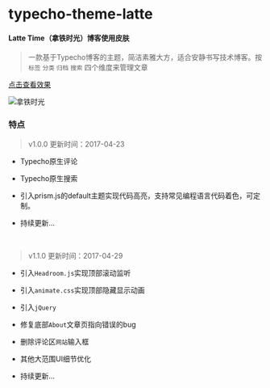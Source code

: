# typecho-theme-latte
#### Latte Time（拿铁时光）博客使用皮肤

> 一款基于Typecho博客的主题，简洁素雅大方，适合安静书写技术博客。按`标签` `分类` `归档` `搜索` 四个维度来管理文章

[点击查看效果](http://www.suyunsoft.com/blog/)

![拿铁时光](http://www.suyunsoft.com/blog/)

### 特点

> v1.0.0
> 更新时间：2017-04-23

* Typecho原生评论

* Typecho原生搜索

* 引入prism.js的default主题实现代码高亮，支持常见编程语言代码着色，可定制。

* 持续更新...

  ​


> v1.1.0
>更新时间：2017-04-29

* 引入`Headroom.js`实现顶部滚动监听

* 引入`animate.css`实现顶部隐藏显示动画
* 引入`jQuery`

* 修复底部`About`文章页指向错误的bug
* 删除评论区`网站`输入框

* 其他大范围UI细节优化
* 持续更新...
